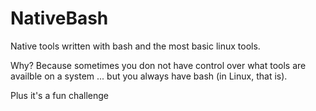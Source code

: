 # NativeBash
Native tools written with bash and the most basic linux tools.

Why? Because sometimes you don not have control over what tools are availble on a system ... but you always have bash (in Linux, that is).

Plus it's a fun challenge
